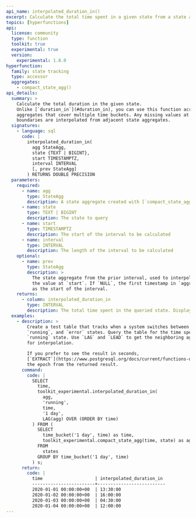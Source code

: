 ```yaml
---
api_name: interpolated_duration_in()
excerpt: Calculate the total time spent in a given state from a state aggregate, interpolating values at time bucket boundaries
topics: [hyperfunctions]
api:
  license: community
  type: function
  toolkit: true
  experimental: true
  version:
    experimental: 1.8.0
hyperfunction:
  family: state tracking
  type: accessor
  aggregates:
    - compact_state_agg()
api_details:
  summary: >
    Calculate the total duration in the given state.
    Unlike [`duration_in`](#duration_in), you can use this function across multiple state
    aggregates that cover multiple time buckets. Any missing values at the time bucket
    boundaries are interpolated from adjacent state aggregates.
  signatures:
    - language: sql
      code: |
        interpolated_duration_in(
          agg StateAgg,
          state {TEXT | BIGINT},
          start TIMESTAMPTZ,
          interval INTERVAL
          [, prev StateAgg]
        ) RETURNS DOUBLE PRECISION
  parameters:
    required:
      - name: agg
        type: StateAgg
        description: A state aggregate created with [`compact_state_agg`](#compact_state_agg)
      - name: state
        type: TEXT | BIGINT
        description: The state to query
      - name: start
        type: TIMESTAMPTZ
        description: The start of the interval to be calculated
      - name: interval
        type: INTERVAL
        description: The length of the interval to be calculated
    optional:
      - name: prev
        type: StateAgg
        description: >
          The state aggregate from the prior interval, used to interpolate
          the value at `start`. If `NULL`, the first timestamp in `aggregate` is used
          as the start of the interval.
    returns:
      - column: interpolated_duration_in
        type: INTERVAL
        description: The total time spent in the queried state. Displayed as `days`, `hh:mm:ss`, or a combination of the two.
  examples:
    - description: >
        Create a test table that tracks when a system switches between `starting`,
        `running`, and `error` states. Query the table for the time spent in the
        `running` state. Use `LAG` and `LEAD` to get the neighboring aggregates
        for interpolation.

        If you prefer to see the result in seconds,
        [`EXTRACT`](https://www.postgresql.org/docs/current/functions-datetime.html#FUNCTIONS-DATETIME-EXTRACT)
        the epoch from the returned result.
      command:
        code: |
          SELECT 
            time,
            toolkit_experimental.interpolated_duration_in(
              agg,
              'running',
              time,
              '1 day',
              LAG(agg) OVER (ORDER BY time)
          ) FROM (
            SELECT
              time_bucket('1 day', time) as time,
              toolkit_experimental.compact_state_agg(time, state) as agg
            FROM
              states
            GROUP BY time_bucket('1 day', time)
          ) s;
      return:
        code: |
          time                    | interpolated_duration_in 
          ------------------------+--------------------------
          2020-01-01 00:00:00+00  | 13:30:00
          2020-01-02 00:00:00+00  | 16:00:00
          2020-01-03 00:00:00+00  | 04:30:00
          2020-01-04 00:00:00+00  | 12:00:00
---
```


